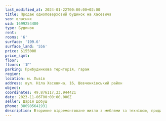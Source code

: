 ```yaml
---
last_modified_at: 2024-01-22T00:00:00+02:00
title: Продаю одноповерховий будинок на Хасевича
seo: власник
uid: 1699254480
type: Будинок
rent:
rooms: '6'
surface: '199.6'
surface_land: '556'
price: $155000
price_sqmt:
floor:
floors: '1Г'
parking: Прибудинкова територія, гараж
region:
location: м. Львів
address: вул. Ніла Хасевича, 16, Шевченківський район
object:
coordinates: 49.876117,23.944421
date: 2023-11-06T00:00:00.000Z
seller: Дарія Добуш
phone: 380985641931
description: Вторинне відремонтоване житло з меблями та технікою, придатне для проживання
---
```

